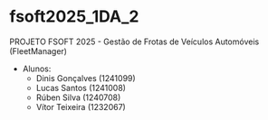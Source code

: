 # fsoft2025_1DA_2
PROJETO FSOFT 2025 - Gestão de Frotas de Veículos Automóveis (FleetManager)

- Alunos:
  - Dinis Gonçalves (1241099)
  - Lucas Santos (1241008)
  - Rúben Silva (1240708)
  - Vítor Teixeira (1232067)
